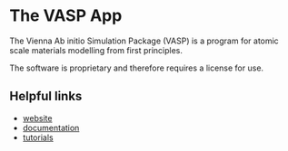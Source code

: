 
# The VASP App

The Vienna Ab initio Simulation Package (VASP) is a program for atomic scale materials modelling from first principles.

The software is proprietary and therefore requires a license for use.

## Helpful links

 - [website](https://www.vasp.at/)
 - [documentation](https://www.vasp.at/wiki/index.php/The_VASP_Manual)
 - [tutorials](https://www.vasp.at/tutorials/latest/)

